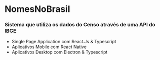 # NomesNoBrasil
### Sistema que utiliza os dados do Censo através de uma API do IBGE

- Single Page Application com React.Js & Typescript
- Aplicativos Mobile com React Native
- Aplicativos Desktop com Electron & Typescript
